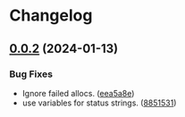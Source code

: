# Changelog

## [0.0.2](https://github.com/n6g7/nomtail/compare/v0.0.1...v0.0.2) (2024-01-13)


### Bug Fixes

* Ignore failed allocs. ([eea5a8e](https://github.com/n6g7/nomtail/commit/eea5a8ed634ff7799eeebab993f78239280778de))
* use variables for status strings. ([8851531](https://github.com/n6g7/nomtail/commit/8851531aeeba983468d41fa2bd0ddb94acc7497e))
